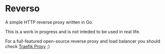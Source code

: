 # Reverso

A simple HTTP reverse proxy written in Go.

This is a work in progress and is not inteded to be used in real life.

For a full-featured open-source reverse proxy and load balancer you should check [Traefik Proxy](https://traefik.io/traefik/) ;)
